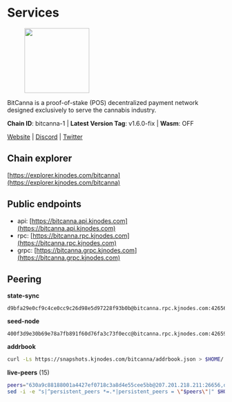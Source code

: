 # Services

<figure><img src="https://raw.githubusercontent.com/kj89/testnet_manuals/main/pingpub/logos/bitcanna.png" width="150" alt=""><figcaption></figcaption></figure>

BitCanna is a proof-of-stake (POS) decentralized payment network designed exclusively to serve the cannabis industry. 

**Chain ID**: bitcanna-1 | **Latest Version Tag**: v1.6.0-fix | **Wasm**: OFF

[Website](https://www.bitcanna.io) | [Discord](https://discord.gg/9AVrzaVQvs) | [Twitter](https://twitter.com/BitCannaGlobal)




## Chain explorer
[https://explorer.kjnodes.com/bitcanna](https://explorer.kjnodes.com/bitcanna)

## Public endpoints

* api: [https://bitcanna.api.kjnodes.com](https://bitcanna.api.kjnodes.com)
* rpc: [https://bitcanna.rpc.kjnodes.com](https://bitcanna.rpc.kjnodes.com)
* grpc: [https://bitcanna.grpc.kjnodes.com](https://bitcanna.grpc.kjnodes.com)

## Peering

**state-sync**

```text
d9bfa29e0cf9c4ce0cc9c26d98e5d97228f93b0b@bitcanna.rpc.kjnodes.com:42656
```

**seed-node**

```text
400f3d9e30b69e78a7fb891f60d76fa3c73f0ecc@bitcanna.rpc.kjnodes.com:42659
```

**addrbook**
```bash
curl -Ls https://snapshots.kjnodes.com/bitcanna/addrbook.json > $HOME/.bcna/config/addrbook.json
```

**live-peers** (15)
```bash
peers="630a9c88188001a4427ef0718c3a8d4e55cee5bb@207.201.218.211:26656,d9bfa29e0cf9c4ce0cc9c26d98e5d97228f93b0b@65.109.88.38:42656,88c6b1fa1c7fef98b4449b769eb2705476586664@65.109.92.241:21326,66ed3885f2932912df2b04646d2c3d643467719b@212.227.115.165:26656,b204222a9b6ca4eee39a836b7406483a5ad4e719@144.91.114.250:26656,89757803f40da51678451735445ad40d5b15e059@169.155.168.66:26656,6cceba286b498d4a1931f85e35ea0fa433373057@78.47.208.97:26656,6be83de3e5ab1a912340ddad3e67d10c32d5b574@161.97.170.83:26656,b212d5740b2e11e54f56b072dc13b6134650cfb5@169.155.168.54:26656,8a210f1bcfc9015a7bc18dcc5add29c0dce3f2dc@135.181.173.65:26656,a66bce0ddb49dcf60a5b83fd94a7bd4d0878f127@154.53.40.9:26656,751513c7cd42a2565c37ab482bbe66f4d92c2740@136.244.106.130:26656,935a9d809781aa4094dd806c2afed29a25ec8b8e@135.181.210.189:26656,02c8045236f844632ef1d4411ad356b3332d4f2f@65.108.226.44:34656,57a3e858a5c860e6355683c88add28d52df6c24a@38.242.232.202:26656"
sed -i -e "s|^persistent_peers *=.*|persistent_peers = \"$peers\"|" $HOME/.bcna/config/config.toml
```
